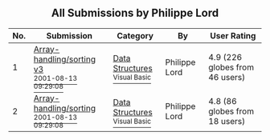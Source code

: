﻿<div align="center">

## All Submissions by Philippe Lord

</div>

No.  | Submission | Category | By   | User Rating
---- | ---------- | -------- | ---- | -----------
1 | [Array\-handling/sorting v3<br /><sup>2001-08-13 09:29:08</sup>](https://github.com/Planet-Source-Code/philippe-lord-array-handling-sorting-v3__1-24546) | [Data Structures<br /><sup>Visual Basic</sup>](../ByCategory/data-structures__1-33.md) | Philippe Lord | 4.9 (226 globes from 46 users)
2 | [Array\-handling/sorting<br /><sup>2001-08-13 09:29:08</sup>](https://github.com/Planet-Source-Code/philippe-lord-array-handling-sorting__1-24367) | [Data Structures<br /><sup>Visual Basic</sup>](../ByCategory/data-structures__1-33.md) | Philippe Lord | 4.8 (86 globes from 18 users)
